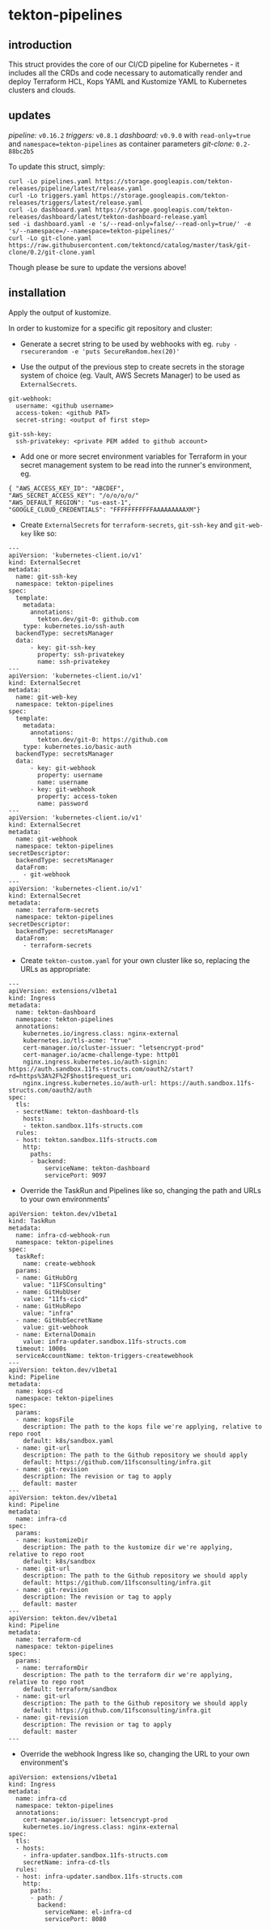 # tekton-pipelines
## introduction
This struct provides the core of our CI/CD pipeline for Kubernetes - it includes all the CRDs and code necessary to automatically render and deploy Terraform HCL, Kops YAML and Kustomize YAML to Kubernetes clusters and clouds.
## updates
*pipeline:* `v0.16.2`
*triggers:* `v0.8.1`
*dashboard:* `v0.9.0` with `read-only=true` and `namespace=tekton-pipelines` as container parameters
*git-clone:* `0.2-88bc2b5`

To update this struct, simply:
```
curl -Lo pipelines.yaml https://storage.googleapis.com/tekton-releases/pipeline/latest/release.yaml
curl -Lo triggers.yaml https://storage.googleapis.com/tekton-releases/triggers/latest/release.yaml
curl -Lo dashboard.yaml https://storage.googleapis.com/tekton-releases/dashboard/latest/tekton-dashboard-release.yaml
sed -i dashboard.yaml -e 's/--read-only=false/--read-only=true/' -e 's/--namespace=/--namespace=tekton-pipelines/'
curl -Lo git-clone.yaml https://raw.githubusercontent.com/tektoncd/catalog/master/task/git-clone/0.2/git-clone.yaml
```

Though please be sure to update the versions above!

## installation
Apply the output of kustomize.

In order to kustomize for a specific git repository and cluster:

- Generate a secret string to be used by webhooks with eg. `ruby -rsecurerandom -e 'puts SecureRandom.hex(20)'`

- Use the output of the previous step to create secrets in the storage system of choice (eg. Vault, AWS Secrets Manager) to be used as `ExternalSecrets`. 

```
git-webhook: 
  username: <github username>
  access-token: <github PAT>
  secret-string: <output of first step>

git-ssh-key:
  ssh-privatekey: <private PEM added to github account>
```

- Add one or more secret environment variables for Terraform in your secret management system to be read into the runner's environment, eg.
```
{ "AWS_ACCESS_KEY_ID": "ABCDEF",
"AWS_SECRET_ACCESS_KEY": "/o/o/o/o/"
"AWS_DEFAULT_REGION": "us-east-1",
"GOOGLE_CLOUD_CREDENTIALS": "FFFFFFFFFFFAAAAAAAAAXM"}
```

- Create `ExternalSecrets` for `terraform-secrets`, `git-ssh-key` and `git-web-key` like so:
```
---
apiVersion: 'kubernetes-client.io/v1'
kind: ExternalSecret
metadata:
  name: git-ssh-key
  namespace: tekton-pipelines
spec: 
  template:
    metadata:
      annotations:
        tekton.dev/git-0: github.com
    type: kubernetes.io/ssh-auth
  backendType: secretsManager
  data:
      - key: git-ssh-key
        property: ssh-privatekey
        name: ssh-privatekey
---
apiVersion: 'kubernetes-client.io/v1'
kind: ExternalSecret
metadata:
  name: git-web-key
  namespace: tekton-pipelines
spec: 
  template:
    metadata:
      annotations:
        tekton.dev/git-0: https://github.com
    type: kubernetes.io/basic-auth
  backendType: secretsManager
  data:
      - key: git-webhook
        property: username
        name: username
      - key: git-webhook
        property: access-token
        name: password
---
apiVersion: 'kubernetes-client.io/v1'
kind: ExternalSecret
metadata:
  name: git-webhook
  namespace: tekton-pipelines
secretDescriptor:
  backendType: secretsManager
  dataFrom:
    - git-webhook
---
apiVersion: 'kubernetes-client.io/v1'
kind: ExternalSecret
metadata:
  name: terraform-secrets
  namespace: tekton-pipelines
secretDescriptor:
  backendType: secretsManager
  dataFrom:
    - terraform-secrets
```

- Create `tekton-custom.yaml` for your own cluster like so, replacing the URLs as appropriate:
```
---
apiVersion: extensions/v1beta1
kind: Ingress
metadata:
  name: tekton-dashboard
  namespace: tekton-pipelines
  annotations:
    kubernetes.io/ingress.class: nginx-external
    kubernetes.io/tls-acme: "true"
    cert-manager.io/cluster-issuer: "letsencrypt-prod"
    cert-manager.io/acme-challenge-type: http01
    nginx.ingress.kubernetes.io/auth-signin: https://auth.sandbox.11fs-structs.com/oauth2/start?rd=https%3A%2F%2F$host$request_uri
    nginx.ingress.kubernetes.io/auth-url: https://auth.sandbox.11fs-structs.com/oauth2/auth
spec:
  tls:
  - secretName: tekton-dashboard-tls
    hosts:
    - tekton.sandbox.11fs-structs.com
  rules:
  - host: tekton.sandbox.11fs-structs.com
    http:
      paths:
      - backend:
          serviceName: tekton-dashboard
          servicePort: 9097
``` 

- Override the TaskRun and Pipelines like so, changing the path and URLs to your own environments'
```
apiVersion: tekton.dev/v1beta1
kind: TaskRun
metadata:
  name: infra-cd-webhook-run
  namespace: tekton-pipelines
spec:
  taskRef:
    name: create-webhook
  params:
  - name: GitHubOrg
    value: "11FSConsulting"
  - name: GitHubUser
    value: "11fs-cicd"
  - name: GitHubRepo
    value: "infra"
  - name: GitHubSecretName
    value: git-webhook
  - name: ExternalDomain
    value: infra-updater.sandbox.11fs-structs.com
  timeout: 1000s
  serviceAccountName: tekton-triggers-createwebhook
---
apiVersion: tekton.dev/v1beta1
kind: Pipeline
metadata:
  name: kops-cd
  namespace: tekton-pipelines
spec:
  params:
  - name: kopsFile
    description: The path to the kops file we're applying, relative to repo root
    default: k8s/sandbox.yaml
  - name: git-url
    description: The path to the Github repository we should apply
    default: https://github.com/11fsconsulting/infra.git
  - name: git-revision
    description: The revision or tag to apply
    default: master
---
apiVersion: tekton.dev/v1beta1
kind: Pipeline
metadata:
  name: infra-cd
spec:
  params:
  - name: kustomizeDir
    description: The path to the kustomize dir we're applying, relative to repo root
    default: k8s/sandbox
  - name: git-url
    description: The path to the Github repository we should apply
    default: https://github.com/11fsconsulting/infra.git
  - name: git-revision
    description: The revision or tag to apply
    default: master
---
apiVersion: tekton.dev/v1beta1
kind: Pipeline
metadata:
  name: terraform-cd
  namespace: tekton-pipelines
spec:
  params:
  - name: terraformDir
    description: The path to the terraform dir we're applying, relative to repo root
    default: terraform/sandbox
  - name: git-url
    description: The path to the Github repository we should apply
    default: https://github.com/11fsconsulting/infra.git
  - name: git-revision
    description: The revision or tag to apply
    default: master
---
```

- Override the webhook Ingress like so, changing the URL to your own environment's
```
apiVersion: extensions/v1beta1
kind: Ingress
metadata:
  name: infra-cd
  namespace: tekton-pipelines
  annotations:
    cert-manager.io/issuer: letsencrypt-prod
    kubernetes.io/ingress.class: nginx-external
spec:
  tls:
  - hosts:
    - infra-updater.sandbox.11fs-structs.com
    secretName: infra-cd-tls
  rules:
  - host: infra-updater.sandbox.11fs-structs.com
    http:
      paths:
      - path: /
        backend:
          serviceName: el-infra-cd
          servicePort: 8080
```
